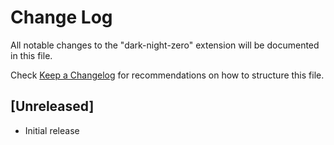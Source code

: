 # Change Log

All notable changes to the "dark-night-zero" extension will be documented in this file.

Check [Keep a Changelog](http://keepachangelog.com/) for recommendations on how to structure this file.

## [Unreleased]

- Initial release
